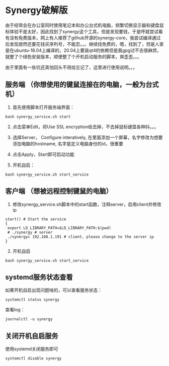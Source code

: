 # Synergy破解版

由于经常会在办公室同时使用笔记本和办公台式机电脑，频繁切换显示器和键盘鼠标体验不是太好，因此找到了synergy这个工具，但是发现要钱，于是呼就尝试看有没有免费版本，网上有人推荐了github开源的synergy-core，我尝试编译通过后发现居然还要花钱买序列号，不能忍。。。继续找免费的，嗯，找到了，但是人家是在ubuntu-18.04上编译的，20.04上要装qt4的依赖但是我gpg过不去很麻烦，就整了个绿色安装版本，顺便整了个开机启动服务的脚本，爽歪歪。。。

由于里面有一些坑还真怕回头不用给忘记了，这里进行使用说明。。。


## 服务端 （你想使用的键鼠连接在的电脑，一般为台式机）

1. 首先使用脚本打开服务端界面：

```
bash synergy_service.sh start
```

2. 点击菜单Edit，将Use SSL encryption给去掉，不去掉鼠标键盘各种抖。。。

3. 选择Server， Configure interatively, 在里面添加一个屏幕，名字修改为想要添加电脑的hostname, 名字是定义电脑身份的id，很重要

4. 点击Apply，Start即可启动功能

5. 开机自启： 

```
bash synergy_service.sh start_service
```


## 客户端 （想被远程控制键鼠的电脑）

1. 修改synergy_service.sh脚本中的start函数，注释server，启用client并修改ip

```
start() # Start the service
{
 export LD_LIBRARY_PATH=$LD_LIBRARY_PATH:$(pwd)
 # ./synergy # server
 ./synergyc 192.168.1.191 # client, please change to the server ip
}
```

2. 开机自启

```
bash synergy_service.sh start_service
```

## systemd服务状态查看

如果开机自启出现问题啥的，可以查看服务状态：

```
systemctl status synergy
```

查看log：

```
journalctl -u synergy
```

## 关闭开机自启服务

使用systemd关闭服务即可


```
systemctl disable synergy
```
